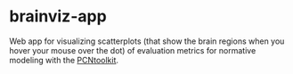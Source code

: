 # brainviz-app

Web app for visualizing scatterplots (that show the brain regions when you hover your mouse over the dot) of evaluation metrics for normative modeling with the [PCNtoolkit](https://github.com/amarquand/PCNtoolkit). 
